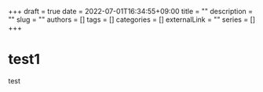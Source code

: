 +++ 
draft = true
date = 2022-07-01T16:34:55+09:00
title = ""
description = ""
slug = ""
authors = []
tags = []
categories = []
externalLink = ""
series = []
+++

# test1
test
